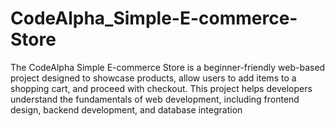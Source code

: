# CodeAlpha_Simple-E-commerce-Store
The CodeAlpha Simple E-commerce Store is a beginner-friendly web-based project designed to showcase products, allow users to add items to a shopping cart, and proceed with checkout. This project helps developers understand the fundamentals of web development, including frontend design, backend development, and database integration
